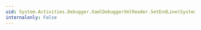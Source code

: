 ```yaml
---
uid: System.Activities.Debugger.XamlDebuggerXmlReader.SetEndLine(System.Object,System.Object)
internalonly: False
---
```


